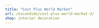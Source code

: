 ```yaml
---
title: "Cost Plus World Market"
url: /escondido/cost-plus-world-market-3/
shop: interior decoration
---
```


